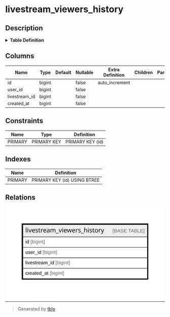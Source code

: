 # livestream_viewers_history

## Description

<details>
<summary><strong>Table Definition</strong></summary>

```sql
CREATE TABLE `livestream_viewers_history` (
  `id` bigint NOT NULL AUTO_INCREMENT,
  `user_id` bigint NOT NULL,
  `livestream_id` bigint NOT NULL,
  `created_at` bigint NOT NULL,
  PRIMARY KEY (`id`)
) ENGINE=InnoDB DEFAULT CHARSET=utf8mb4 COLLATE=utf8mb4_bin
```

</details>

## Columns

| Name | Type | Default | Nullable | Extra Definition | Children | Parents | Comment |
| ---- | ---- | ------- | -------- | ---------------- | -------- | ------- | ------- |
| id | bigint |  | false | auto_increment |  |  |  |
| user_id | bigint |  | false |  |  |  |  |
| livestream_id | bigint |  | false |  |  |  |  |
| created_at | bigint |  | false |  |  |  |  |

## Constraints

| Name | Type | Definition |
| ---- | ---- | ---------- |
| PRIMARY | PRIMARY KEY | PRIMARY KEY (id) |

## Indexes

| Name | Definition |
| ---- | ---------- |
| PRIMARY | PRIMARY KEY (id) USING BTREE |

## Relations

![er](livestream_viewers_history.svg)

---

> Generated by [tbls](https://github.com/k1LoW/tbls)
